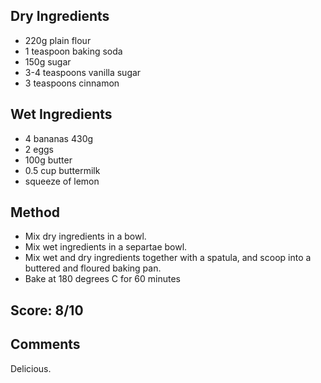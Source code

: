 ## Dry Ingredients
- 220g plain flour
- 1 teaspoon baking soda
- 150g sugar 
- 3-4 teaspoons vanilla sugar
- 3 teaspoons cinnamon 

## Wet Ingredients
- 4 bananas 430g
- 2 eggs
- 100g butter
- 0.5 cup buttermilk
- squeeze of lemon

## Method
- Mix dry ingredients in a bowl.
- Mix wet ingredients in a separtae bowl.
- Mix wet and dry ingredients together with a spatula, and scoop into a buttered and floured baking pan.
- Bake at 180 degrees C for 60 minutes

## Score: 8/10

## Comments
Delicious.
